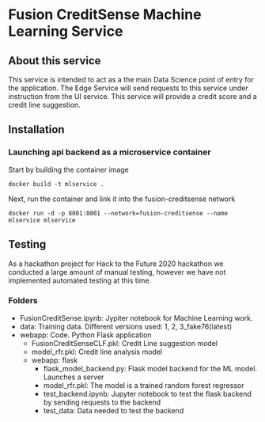 # Fusion CreditSense Machine Learning Service

## About this service
This service is intended to act as a the main Data Science point of entry for the application.
The Edge Service will send requests to this service under instruction from the UI service.
This service will provide a credit score and a credit line suggestion.

## Installation

### Launching api backend as a microservice container
Start by building the container image
~~~
docker build -t mlservice .
~~~

Next, run the container and link it into the fusion-creditsense network
~~~
docker run -d -p 8001:8001 --network=fusion-creditsense --name mlservice mlservice
~~~

## Testing
As a hackathon project for Hack to the Future 2020 hackathon we conducted a large amount of manual testing, however we have not implemented automated testing at this time.

### Folders
- FusionCreditSense.ipynb: Jypiter notebook for Machine Learning work.
- data: Training data. Different versions used: 1, 2, 3_fake76(latest)
- webapp: Code. Python Flask application
    - FusionCreditSenseCLF.pkl: Credit Line suggestion model
    - model_rfr.pkl: Credit line analysis model
    - webapp: flask
        - flask_model_backend.py: Flask model backend for the ML model. Launches a server
        - model_rfr.pkl: The model is a trained random forest regressor
        - test_backend.ipynb: Jupyter notebook to test the flask backend by sending requests to the backend
        - test_data: Data needed to test the backend
